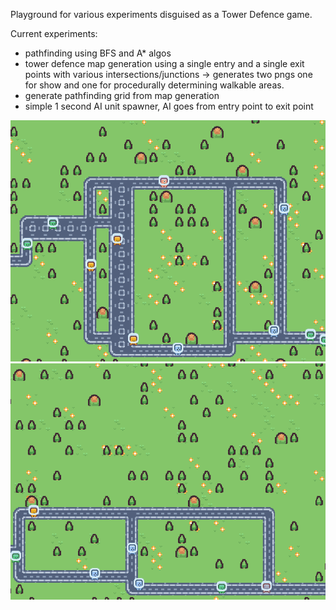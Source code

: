 Playground for various experiments disguised as a Tower Defence game.

Current experiments:
* pathfinding using BFS and A* algos
* tower defence map generation using a single entry and a single exit points with various intersections/junctions -> generates two pngs one for show and one for procedurally determining walkable areas.
* generate pathfinding grid from map generation
* simple 1 second AI unit spawner, AI goes from entry point to exit point

![Sazzaj Tower Defense sample gif](./Samples/SazzajTD_1.gif)
![Sazzaj Tower Defense sample gif](./Samples/SazzajTD_2.gif)
